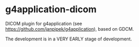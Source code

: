 g4application-dicom
===================
DICOM plugin for g4application (see https://github.com/janpipek/g4application),
based on GDCM.

The development is in a VERY EARLY stage of development.
